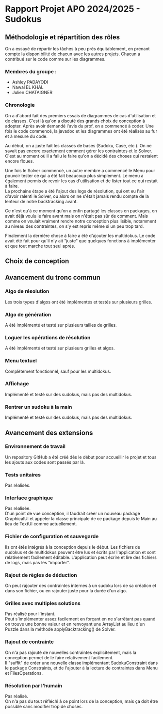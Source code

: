 # Rapport Projet APO 2024/2025 - Sudokus

## Méthodologie et répartition des rôles

On a essayé de répartir les tâches à peu près équitablement,
en prenant compte la disponibilité de chacun avec les autres projets.
Chacun a contribué sur le code comme sur les diagrammes.

### Membres du groupe :
- Ashley PADAYODI
- Nawal EL KHAL
- Julien CHATAIGNER

### Chronologie
On a d'abord fait des premiers essais de diagrammes de cas d'utilisation et de classes.
C'est là qu'on a discuté des grands choix de conception à adopter.
Après avoir demandé l'avis du prof, on a commencé à coder.
Une fois le code commencé, la javadoc et les diagrammes ont été réalisés au fur et à mesure du code.  

Au début, on a juste fait les classes de bases (Sudoku, Case, etc.).
On ne savait pas encore exactement comment gérer les contraintes et le Solver.
C'est au moment où il a fallu le faire qu'on a décidé des choses qui restaient encore floues.  

Une fois le Solver commencé, un autre membre a commencé le Menu pour pouvoir tester ce qui a été fait beaucoup plus simplement.
Le menu a également permis de revoir les cas d'utilisation et de lister tout ce qui restait à faire.  
La prochaine étape a été l'ajout des logs de résolution, qui ont eu l'air d'avoir ralenti le Solver,
ou alors on ne s'était jamais rendu compte de la lenteur de notre backtracking avant.  

Ce n'est qu'à ce moment qu'on a enfin partagé les classes en packages,
on avait déjà voulu le faire avant mais on n'était pas sûr de comment.
Mais comme on voulait vraiment rendre notre conception plus lisible,
notamment au niveau des contraintes,
on s'y est repris même si un peu trop tard.  

Finalement la dernière chose à faire a été d'ajouter les multidokus.
Le code avait été fait pour qu'il n'y ait "juste" que quelques fonctions à implémenter et que tout marche tout seul après.

## Choix de conception

## Avancement du tronc commun

### Algo de résolution
Les trois types d'algos ont été implémentés et testés sur plusieurs grilles.
### Algo de génération
A été implémenté et testé sur plusieurs tailles de grilles.
### Loguer les opérations de résolution
A été implémenté et testé sur plusieurs grilles et algos.
### Menu textuel
Complètement fonctionnel, sauf pour les multidokus.
### Affichage
Implémenté et testé sur des sudokus, mais pas des multidokus.
### Rentrer un sudoku à la main
Implémenté et testé sur des sudokus, mais pas des multidokus.

## Avancement des extensions

### Environnement de travail
Un repository GitHub a été créé dès le début pour accueillir le projet
et tous les ajouts aux codes sont passés par là.
### Tests unitaires
Pas réalisés.
### Interface graphique
Pas réalisée.  
D'un point de vue conception, il faudrait créer un nouveau package GraphicalUI
et appeler la classe principale de ce package depuis le Main au lieu de TextUI comme actuellement.
### Fichier de configuration et sauvegarde
Ils ont étés intégrés à la conception depuis le début.
Les fichiers de sudokus et de multidokus peuvent être lus et écrits par l'application et sont relativement facilement éditable.
L'application peut écrire et lire des fichiers de logs, mais pas les "importer".
### Rajout de règles de déduction
On peut rajouter des contraintes internes à un sudoku lors de sa création et dans son fichier,
ou en rajouter juste pour la durée d'un algo.
### Grilles avec multiples solutions
Pas réalisé pour l'instant.  
Peut s'implémenter assez facilement en forçant en ne s'arrêtant pas quand on trouve une bonne valeur
et en renvoyant une ArrayList<Puzzle> au lieu d'un Puzzle dans la méthode applyBacktracking() de Solver.
### Rajout de contrainte
On n'a pas rajouté de nouvelles contraintes explicitement,
mais la conception permet de le faire relativement facilement.  
Il "suffit" de créer une nouvelle classe implémentant SudokuConstraint dans le package Constraints,
et de l'ajouter à la lecture de contraintes dans Menu et FilesOperations.
### Résolution par l’humain
Pas réalisé.  
On n'a pas du tout réfléchi à ce point lors de la conception, mais ça doit être possible sans modifier trop de choses.
